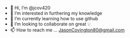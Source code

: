- 👋 Hi, I’m @jcov420
- 👀 I’m interested in furthering my knowledge
- 🌱 I’m currently learning how to use github
- 💞️ I’m looking to collaborate on great 💡
- 📫 How to reach me ... JasonCovington80@gmail.com

<!---
jcov420/jcov420 is a ✨ special ✨ repository because its `README.md` (this file) appears on your GitHub profile.
You can click the Preview link to take a look at your changes.
--->
